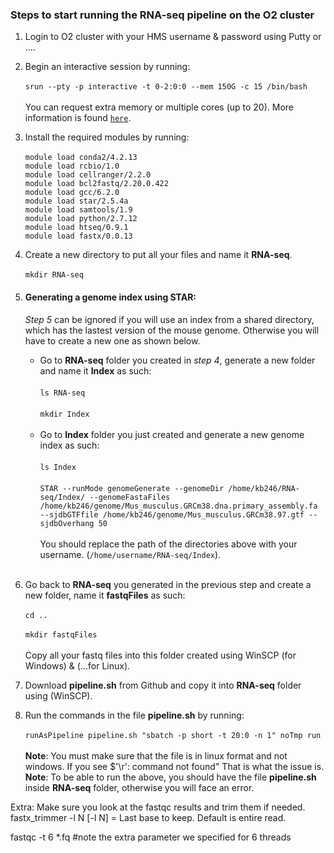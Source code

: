 ### Steps to start running the RNA-seq pipeline on the O2 cluster 
1. Login to O2 cluster with your HMS username & password using Putty or .... 
2. Begin an interactive session by running:<br><br>
	`srun --pty -p interactive -t 0-2:0:0 --mem 150G -c 15 /bin/bash`<br><br>
	You can request extra memory or multiple cores (up to 20). More information is found [`here`](https://wiki.rc.hms.harvard.edu/display/O2/Using+Slurm+Basic).<br>
3. Install the required modules by running:<br><br>
	`module load conda2/4.2.13`<br>
	`module load rcbio/1.0`<br>
	`module load cellranger/2.2.0`<br>
	`module load bcl2fastq/2.20.0.422`<br>
	`module load gcc/6.2.0`<br>
	`module load star/2.5.4a`<br>
	`module load samtools/1.9`<br>
	`module load python/2.7.12`<br>
	`module load htseq/0.9.1`<br>
	`module load fastx/0.0.13`<br>
4. Create a new directory to put all your files and name it **RNA-seq**.<br><br>
	`mkdir RNA-seq`<br>
5. #### Generating a genome index using STAR:<br>
	*Step 5* can be ignored if you will use an index from a shared directory, which has the lastest version of the mouse genome. 		Otherwise you will have to create a new one as shown below.<br> 
     - Go to **RNA-seq** folder you created in *step 4*, generate a new folder and name it **Index** as such:<br><br>
	 `ls RNA-seq`<br><br>
   	 `mkdir Index`<br><br>
     - Go to **Index** folder you just created and generate a new genome index as such:<br><br>
   	 `ls Index`<br><br>
	 `STAR --runMode genomeGenerate --genomeDir /home/kb246/RNA-seq/Index/ --genomeFastaFiles /home/kb246/genome/Mus_musculus.GRCm38.dna.primary_assembly.fa --sjdbGTFfile /home/kb246/genome/Mus_musculus.GRCm38.97.gtf --sjdbOverhang 50`<br><br>
	You should replace the path of the directories above with your username. (`/home/username/RNA-seq/Index`).<br><br>
	
6. Go back to **RNA-seq** you generated in the previous step and create a new folder, name it **fastqFiles** as such:<br><br>
	`cd ..`<br><br>
	`mkdir fastqFiles`<br><br>
	Copy all your fastq files into this folder created using WinSCP (for Windows) & (...for Linux).<br>
7. Download **pipeline.sh** from Github and copy it into **RNA-seq** folder using (WinSCP).<br>
8. Run the commands in the file **pipeline.sh** by running:<br><br>
	`runAsPipeline pipeline.sh "sbatch -p short -t 20:0 -n 1" noTmp run`<br><br>
	**Note**: You must make sure that the file is in linux format and not windows. 
	If you see $'\r': command not found" That is what the issue is.
	**Note**: To be able to run the above, you should have the file **pipeline.sh** inside **RNA-seq** folder, otherwise you will face an error.
	
Extra: Make sure you look at the fastqc results and trim them if needed.  
fastx_trimmer -l N
[-l N]       = Last base to keep. Default is entire read.

fastqc -t 6 *.fq  #note the extra parameter we specified for 6 threads




